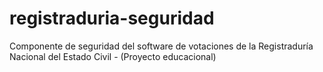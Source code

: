 # registraduria-seguridad
Componente de seguridad del software de votaciones de la Registraduría Nacional del Estado Civil - (Proyecto educacional)
